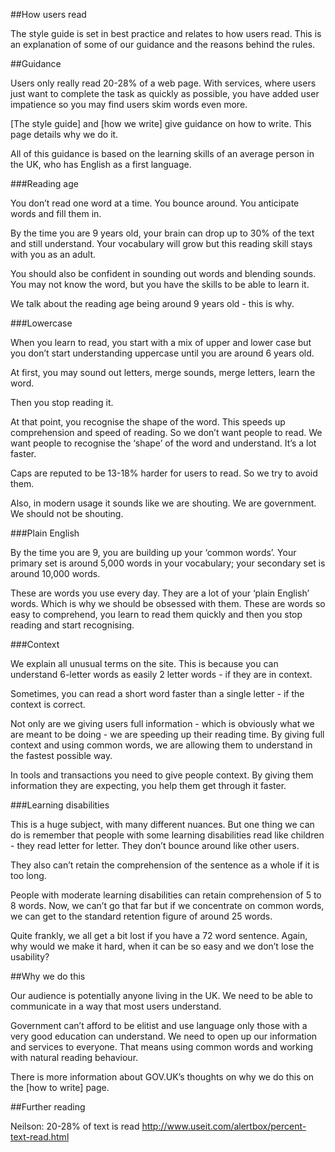 ##How users read


<p>The style guide is set in best practice and relates to how users read. This is an explanation of some of our guidance and the reasons behind the rules.</p>

##Guidance

<p>Users only really read 20-28% of a web page. With services, where users just want to complete the task as quickly as possible, you have added user impatience so you may find users skim words even more.</p>
[The style guide] and [how we write] give guidance on how to write. This page details why we do it.</p>

<p>All of this guidance is based on the learning skills of an average person in the UK, who has English as a first language.</p>

###Reading age   		
<p>You don’t read one word at a time. You bounce around. You anticipate words and fill them in.
<p>By the time you are 9 years old, your brain can drop up to 30% of the text and still understand. Your vocabulary will grow but this reading skill stays with you as an adult.</p>
<p> You should also be confident in sounding out words and blending sounds. You may not know the word, but you have the skills to be able to learn it.</p>
<p>We talk about the reading age being around 9 years old - this is why. </p>
###Lowercase 
<p>When you learn to read, you start with a mix of upper and lower case but you don’t start understanding uppercase until you are around 6 years old. </p>

<p>At first, you may sound out letters, merge sounds, merge letters, learn the word.</p>

<p>Then you stop reading it.

<p>At that point, you recognise the shape of the word. This speeds up comprehension and speed of reading. So we don’t want people to read. We want people to recognise the ‘shape’ of the word and understand. It’s a lot faster. </p>


<p>Caps are reputed to be 13-18% harder for users to read. So we try to avoid them.</p>
<p>Also, in modern usage it sounds like we are shouting. We are government. We should not be shouting.</p>

###Plain English
<p>By the time you are 9, you are building up your ‘common words’. Your primary set is around 5,000 words in your vocabulary; your secondary set is around 10,000 words.</p>
These are words you use every day. They are a lot of your ‘plain English’ words. Which is why we should be obsessed with them. These are words so easy to comprehend, you learn to read them quickly and then you stop reading and start recognising. </p>

###Context
<p>We explain all unusual terms on the site. This is because you can understand 6-letter words as easily 2 letter words - if they are in context.</p>
			
<p>Sometimes, you can read a short word faster than a single letter - if the context is correct.</p>
			
<p>Not only are we giving users full information - which is obviously what we are meant to be doing - we are speeding up their reading time. By giving full context and using common words, we are allowing them to understand in the fastest possible way. </p>

<p>In tools and transactions you need to give people context. By giving them information they are expecting, you help them get through it faster. </p>

###Learning disabilities
			
<p>This is a huge subject, with many different nuances. But one thing we can do is remember that people with some learning disabilities read like children - they read letter for letter. They don’t bounce around like other users.</p>
			
<p>They also can’t retain the comprehension of the sentence as a whole if it is too long.</p>
			
<p>People with moderate learning disabilities can retain comprehension of 5 to 8 words. Now, we can’t go that far but if we concentrate on common words, we can get to the standard retention figure of around 25 words.</p>
			
<p>Quite frankly, we all get a bit lost if you have a 72 word sentence. Again, why would we make it hard, when it can be so easy and we don’t lose the usability? </p>

##Why we do this

<p>Our audience is potentially anyone living in the UK. We need to be able to communicate in a way that most users understand.</p>

<p>Government can’t afford to be elitist and use language only those with a very good education can understand. We need to open up our information and services to everyone. That means using common words and working with natural reading behaviour.</p>

<p>There is more information about GOV.UK’s thoughts on why we do this on the [how to write] page.</p>





##Further reading

Neilson: 20-28% of text is read http://www.useit.com/alertbox/percent-text-read.html
		
		 	 	 		
			

		
		 	 	 		
			

			

		
		 	 	 		
			

		
